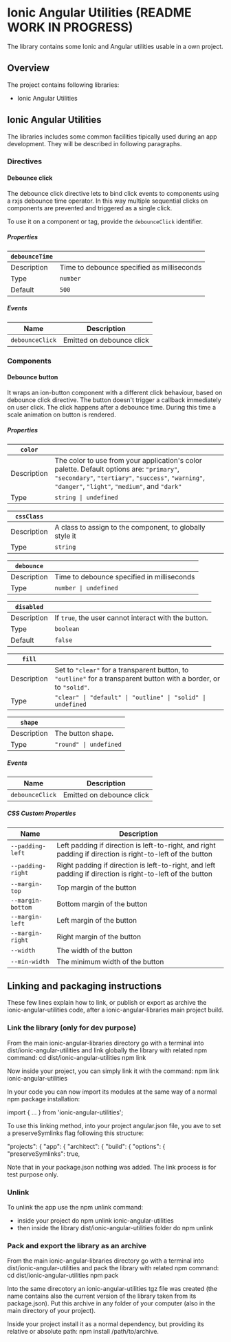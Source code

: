 # Ionic Angular Utilities (README WORK IN PROGRESS)

The library contains some Ionic and Angular utilities usable in a own project.

## Overview
The project contains following libraries:
- Ionic Angular Utilities

## Ionic Angular Utilities
The libraries includes some common facilities tipically used during an app development. They will be described in following paragraphs.

### Directives
#### Debounce click
The debounce click directive lets to bind click events to components using a rxjs debounce time operator. In this way multiple sequential clicks on components are prevented and triggered as a single click.

To use it on a component or tag, provide the `debounceClick` identifier.

##### Properties

| `debounceTime` |                                                                                        |
| -------------- | -------------------------------------------------------------------------------------- |
| Description    | Time to debounce specified as milliseconds                                             |
| Type           | `number`                                                                               |
| Default        | `500`                                                                                  |

##### Events

| Name            | Description                                                                           |
| --------------- | ------------------------------------------------------------------------------------- |
| `debounceClick` | Emitted on debounce click                                                             |

### Components
#### Debounce button
It wraps an ion-button component with a different click behaviour, based on debounce click directive. The button doesn't trigger a callback immediately on user click. The click happens after a debounce time. During this time
a scale animation on button is rendered.

##### Properties

| `color`        |                                                                                        |
| -------------- | -------------------------------------------------------------------------------------- |
| Description    | The color to use from your application's color palette. Default options are: `"primary"`, `"secondary"`, `"tertiary"`, `"success"`, `"warning"`, `"danger"`, `"light"`, `"medium"`, and `"dark"`                           |
| Type           | `string \| undefined`                                                                   |

| `cssClass`     |                                                                                        |
| -------------- | -------------------------------------------------------------------------------------- |
| Description    | A class to assign to the component, to globally style it                               |
| Type           | `string`                                                                               |

| `debounce`     |                                                                                        |
| -------------- | -------------------------------------------------------------------------------------- |
| Description    | Time to debounce specified in milliseconds                                             |
| Type           | `number \| undefined`                                                                  |

| `disabled`     |                                                                                        |
| -------------- | -------------------------------------------------------------------------------------- |
| Description    | If `true`, the user cannot interact with the button.                                   |
| Type           | `boolean`                                                                              |
| Default        | `false`                                                                                |

| `fill`         |                                                                                        |
| -------------- | -------------------------------------------------------------------------------------- |
| Description    | Set to `"clear"` for a transparent button, to `"outline"` for a transparent button with a border, or to `"solid"`.                |
| Type           | `"clear" \| "default" \| "outline" \| "solid" \| undefined`                            |

| `shape`        |                                                                                        |
| -------------- | -------------------------------------------------------------------------------------- |
| Description    | The button shape.                                                                      |
| Type           | `"round" \| undefined`                                                                   |

##### Events

| Name            | Description                                                                           |
| --------------- | ------------------------------------------------------------------------------------- |
| `debounceClick` | Emitted on debounce click                                                             |

##### CSS Custom Properties

| Name                  | Description                                                                           |
| --------------------- | ------------------------------------------------------------------------------------- |
| `--padding-left`      | Left padding if direction is left-to-right, and right padding if direction is right-to-left of the button |
| `--padding-right`     | Right padding if direction is left-to-right, and left padding if direction is right-to-left of the button |
| `--margin-top`        | Top margin of the button |
| `--margin-bottom`     | Bottom margin of the button |
| `--margin-left`       | Left margin of the button |
| `--margin-right`      | Right margin of the button |
| `--width`             | The width of the button |
| `--min-width`         | The minimum width of the button |



## Linking and packaging instructions
These few lines explain how to link, or publish or export as archive the ionic-angular-utilities code,
after a ionic-angular-libraries main project build.

### Link the library (only for dev purpose)
From the main ionic-angular-libraries directory go with a terminal into dist/ionic-angular-utilities and link globally the library with related npm command:
    cd dist/ionic-angular-utilities
    npm link

Now inside your project, you can simply link it with the command:
    npm link ionic-angular-utilities

In your code you can now import its modules at the same way of a normal npm package installation:

import { ... } from 'ionic-angular-utilities';


To use this linking method, into your project angular.json file, you ave to set a preserveSymlinks flag following this
structure:

  "projects": {
    "app": {
      "architect": {
        "build": {
          "options": {
            "preserveSymlinks": true,


Note that in your package.json nothing was added. The link process is for test purpose only.

### Unlink
To unlink the app use the npm unlink command:
* inside your project do
    npm unlink ionic-angular-utilities
* then inside the library dist/ionic-angular-utilities folder do
    npm unlink

### Pack and export the library as an archive
From the main ionic-angular-libraries directory go with a terminal into dist/ionic-angular-utilities and pack the library with related npm command:
    cd dist/ionic-angular-utilities
    npm pack

Into the same direcotory an ionic-angular-utilities tgz file was created (the name contains also the current version of the library taken from its package.json). Put this archive in any folder of your computer (also in the main directory of your project).

Inside your project install it as a normal dependency, but providing its relative or absolute path:
npm install /path/to/archive.
